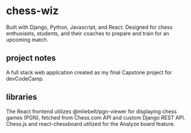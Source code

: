 # chess-wiz

Built with Django, Python, Javascript, and React. 
Designed for chess enthusiasts, students, and their coaches to prepare and train for an upcoming match.

## project notes
A full stack web application created as my final Capstone project for devCodeCamp.

## libraries
The React frontend utilizes @mliebelt/pgn-viewer for displaying chess games (PGN), fetched from Chess.com API and custom Django REST API.
Chess.js and react-chessboard utilized for the Analyze board feature.

